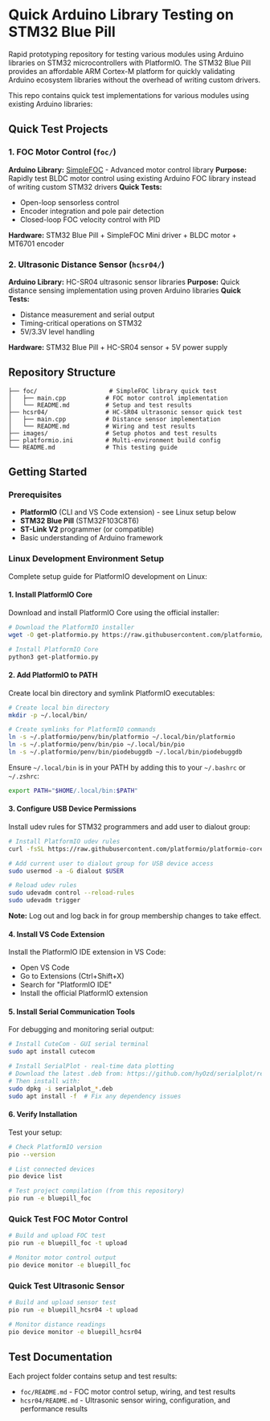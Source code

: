 # Quick Arduino Library Testing on STM32 Blue Pill

Rapid prototyping repository for testing various modules using Arduino libraries on STM32 microcontrollers with PlatformIO. The STM32 Blue Pill provides an affordable ARM Cortex-M platform for quickly validating Arduino ecosystem libraries without the overhead of writing custom drivers.

This repo contains quick test implementations for various modules using existing Arduino libraries:

## Quick Test Projects

### 1. FOC Motor Control (`foc/`)
**Arduino Library:** [SimpleFOC](https://simplefoc.com/) - Advanced motor control library
**Purpose:** Rapidly test BLDC motor control using existing Arduino FOC library instead of writing custom STM32 drivers
**Quick Tests:**
- Open-loop sensorless control
- Encoder integration and pole pair detection  
- Closed-loop FOC velocity control with PID

**Hardware:** STM32 Blue Pill + SimpleFOC Mini driver + BLDC motor + MT6701 encoder

### 2. Ultrasonic Distance Sensor (`hcsr04/`)
**Arduino Library:** HC-SR04 ultrasonic sensor libraries
**Purpose:** Quick distance sensing implementation using proven Arduino libraries
**Quick Tests:**
- Distance measurement and serial output
- Timing-critical operations on STM32
- 5V/3.3V level handling

**Hardware:** STM32 Blue Pill + HC-SR04 sensor + 5V power supply

## Repository Structure

```
├── foc/                    # SimpleFOC library quick test
│   ├── main.cpp           # FOC motor control implementation
│   └── README.md          # Setup and test results
├── hcsr04/                # HC-SR04 ultrasonic sensor quick test
│   ├── main.cpp           # Distance sensor implementation
│   └── README.md          # Wiring and test results
├── images/                # Setup photos and test results
├── platformio.ini         # Multi-environment build config
└── README.md              # This testing guide
```

## Getting Started

### Prerequisites
- **PlatformIO** (CLI and VS Code extension) - see Linux setup below
- **STM32 Blue Pill** (STM32F103C8T6)
- **ST-Link V2** programmer (or compatible)
- Basic understanding of Arduino framework

### Linux Development Environment Setup

Complete setup guide for PlatformIO development on Linux:

#### 1. Install PlatformIO Core

Download and install PlatformIO Core using the official installer:

```bash
# Download the PlatformIO installer
wget -O get-platformio.py https://raw.githubusercontent.com/platformio/platformio-core-installer/master/get-platformio.py

# Install PlatformIO Core
python3 get-platformio.py
```

#### 2. Add PlatformIO to PATH

Create local bin directory and symlink PlatformIO executables:

```bash
# Create local bin directory
mkdir -p ~/.local/bin/

# Create symlinks for PlatformIO commands
ln -s ~/.platformio/penv/bin/platformio ~/.local/bin/platformio
ln -s ~/.platformio/penv/bin/pio ~/.local/bin/pio
ln -s ~/.platformio/penv/bin/piodebuggdb ~/.local/bin/piodebuggdb
```

Ensure `~/.local/bin` is in your PATH by adding this to your `~/.bashrc` or `~/.zshrc`:
```bash
export PATH="$HOME/.local/bin:$PATH"
```

#### 3. Configure USB Device Permissions

Install udev rules for STM32 programmers and add user to dialout group:

```bash
# Install PlatformIO udev rules
curl -fsSL https://raw.githubusercontent.com/platformio/platformio-core/develop/platformio/assets/system/99-platformio-udev.rules | sudo tee /etc/udev/rules.d/99-platformio-udev.rules

# Add current user to dialout group for USB device access
sudo usermod -a -G dialout $USER

# Reload udev rules
sudo udevadm control --reload-rules
sudo udevadm trigger
```

**Note:** Log out and log back in for group membership changes to take effect.

#### 4. Install VS Code Extension

Install the PlatformIO IDE extension in VS Code:
- Open VS Code
- Go to Extensions (Ctrl+Shift+X)
- Search for "PlatformIO IDE"
- Install the official PlatformIO extension

#### 5. Install Serial Communication Tools

For debugging and monitoring serial output:

```bash
# Install CuteCom - GUI serial terminal
sudo apt install cutecom

# Install SerialPlot - real-time data plotting
# Download the latest .deb from: https://github.com/hyOzd/serialplot/releases
# Then install with:
sudo dpkg -i serialplot_*.deb
sudo apt install -f  # Fix any dependency issues
```

#### 6. Verify Installation

Test your setup:

```bash
# Check PlatformIO version
pio --version

# List connected devices
pio device list

# Test project compilation (from this repository)
pio run -e bluepill_foc
```

### Quick Test FOC Motor Control
```bash
# Build and upload FOC test
pio run -e bluepill_foc -t upload

# Monitor motor control output
pio device monitor -e bluepill_foc
```

### Quick Test Ultrasonic Sensor
```bash
# Build and upload sensor test
pio run -e bluepill_hcsr04 -t upload

# Monitor distance readings
pio device monitor -e bluepill_hcsr04
```

## Test Documentation

Each project folder contains setup and test results:
- `foc/README.md` - FOC motor control setup, wiring, and test results
- `hcsr04/README.md` - Ultrasonic sensor wiring, configuration, and performance results

